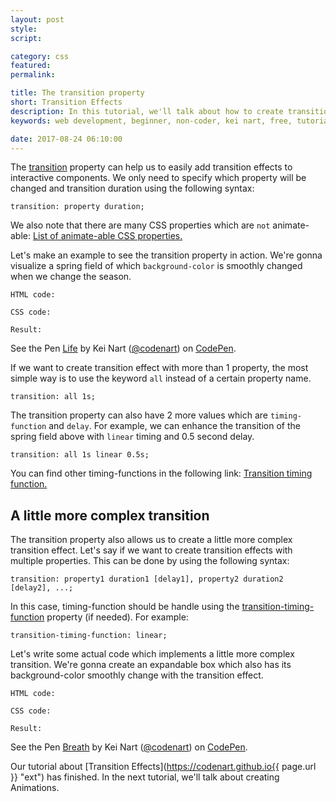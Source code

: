 ```yaml
---
layout: post
style:
script:

category: css
featured:
permalink:

title: The transition property
short: Transition Effects
description: In this tutorial, we'll talk about how to create transition effects for interactive components. <br>This tutorial requires modern browsers - Firefox, Chrome, Opera, IE10+. <br>The examples below won't work on IE9 and older.
keywords: web development, beginner, non-coder, kei nart, free, tutorial, coding, programming, code nart, css, transition, animation, keyframe

date: 2017-08-24 06:10:00
---
```


The [transition](https://www.w3schools.com/css/css3_transitions.asp "ext") property
can help us to easily add transition effects to interactive components. We only
need to specify which property will be changed and transition duration using the
following syntax:

`transition: property duration;`

We also note that there are many CSS properties which are `not` animate-able:
[List of animate-able CSS properties.](https://www.w3schools.com/cssref/css_animatable.asp "ext")

Let's make an example to see the transition property in action. We're gonna
visualize a spring field of which `background-color` is smoothly changed when
we change the season.

`HTML code:`
<script src="https://gist.github.com/codenart/dda55be228d9e072ed80ddbcdfcc7b68.js">
</script>

`CSS code:`
<script src="https://gist.github.com/codenart/fa6f331ed239bdc5aa0d971aa9d79ec9.js">
</script>

`Result:`
<p data-height="500" data-theme-id="light" data-slug-hash="XzjNgj" data-default-tab="result"
   data-user="codenart" data-embed-version="2" data-pen-title="Life" class="codepen">
   See the Pen <a href="https://codepen.io/codenart/pen/XzjNgj/">Life</a> by Kei Nart
   (<a href="https://codepen.io/codenart">@codenart</a>) on <a href="https://codepen.io">CodePen</a>.
</p>
<script async src="https://production-assets.codepen.io/assets/embed/ei.js"></script>

If we want to create transition effect with more than 1 property, the most
simple way is to use the keyword `all` instead of a certain property name.

`transition: all 1s;`

The transition property can also have 2 more values which are `timing-function`
and `delay`. For example, we can enhance the transition of the spring field
above with `linear` timing and 0.5 second delay.

`transition: all 1s linear 0.5s;`

You can find other timing-functions in the following link:
[Transition timing function.](https://www.w3schools.com/cssref/css3_pr_transition-timing-function.asp "ext")

## A little more complex transition

The transition property also allows us to create a little more complex transition
effect. Let's say if we want to create transition effects with multiple properties.
This can be done by using the following syntax:

`transition: property1 duration1 [delay1], property2 duration2 [delay2], ...;`

In this case, timing-function should be handle using the
[transition-timing-function](https://www.w3schools.com/cssref/css3_pr_transition-timing-function.asp "ext")
property (if needed). For example:

`transition-timing-function: linear;`

Let's write some actual code which implements a little more complex transition.
We're gonna create an expandable box which also has its background-color smoothly
change with the transition effect.

`HTML code:`
<script src="https://gist.github.com/codenart/c394d76926d4e5f0ca779ed9e0dd810e.js">
</script>

`CSS code:`
<script src="https://gist.github.com/codenart/1f7db149bca92df6fe254e78f640dad0.js">
</script>

`Result:`
<p data-height="500" data-theme-id="light" data-slug-hash="KymadE" data-default-tab="result"
   data-user="codenart" data-embed-version="2" data-pen-title="Breath" class="codepen">
   See the Pen <a href="https://codepen.io/codenart/pen/KymadE/">Breath</a> by
   Kei Nart (<a href="https://codepen.io/codenart">@codenart</a>) on
   <a href="https://codepen.io">CodePen</a>.
</p>
<script async src="https://production-assets.codepen.io/assets/embed/ei.js"></script>

Our tutorial about [Transition Effects](https://codenart.github.io{{ page.url }} "ext")
has finished. In the next tutorial, we'll talk about creating Animations.
